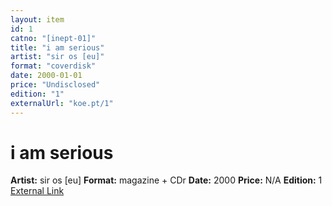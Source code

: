 ```yaml
---
layout: item
id: 1
catno: "[inept-01]"
title: "i am serious"
artist: "sir os [eu]"
format: "coverdisk"
date: 2000-01-01
price: "Undisclosed"
edition: "1"
externalUrl: "koe.pt/1"
---
```


# i am serious

**Artist:** sir os [eu]
**Format:** magazine + CDr
**Date:** 2000
**Price:** N/A
**Edition:** 1
[External Link](koe.pt/1)
